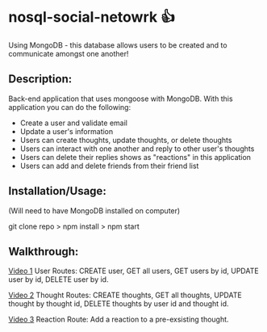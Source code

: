 # nosql-social-netowrk 👍
Using MongoDB - this database allows users to be created and to communicate amongst one another!

## Description: 
Back-end application that uses mongoose with MongoDB. With this application you can do the following: 

- Create a user and validate email
- Update a user's information
- Users can create thoughts, update thoughts, or delete thoughts
- Users can interact with one another and reply to other user's thoughts
- Users can delete their replies shows as "reactions" in this application
- Users can add and delete friends from their friend list


## Installation/Usage:
(Will need to have MongoDB installed on computer)

git clone repo > npm install > npm start

## Walkthrough: 

<a href="https://drive.google.com/file/d/1GWc6YWS868olN7pswrg0pQxakOjp4j2B/view">Video 1</a> User Routes:  CREATE user, GET all users, GET users by id, UPDATE user by id, DELETE user by id.

<a href="https://drive.google.com/file/d/1lWuEr4NxRMsJK9-leUqKOtZ5FM0McSXs/view">Video 2</a> Thought Routes: CREATE thoughts, GET all thoughts, UPDATE thought by thought id, DELETE thoughts by user id and thought id. 

<a href="https://drive.google.com/file/d/1SuAXnx1aoJcJy3pAjlEwOtJADTaKCxwf/view">Video 3</a> Reaction Route: Add a reaction to a pre-exsisting thought.
